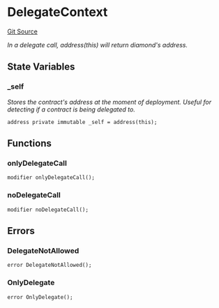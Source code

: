 # DelegateContext
[Git Source](https://github.com/capsign/protocol/blob/dfa6820124c5610a6bfa06329447dbae7c24bc0a/src/Diamonds/utils/DelegateContext.sol)

*In a delegate call, address(this) will return diamond's address.*


## State Variables
### _self
*Stores the contract's address at the moment of deployment.
Useful for detecting if a contract is being delegated to.*


```solidity
address private immutable _self = address(this);
```


## Functions
### onlyDelegateCall


```solidity
modifier onlyDelegateCall();
```

### noDelegateCall


```solidity
modifier noDelegateCall();
```

## Errors
### DelegateNotAllowed

```solidity
error DelegateNotAllowed();
```

### OnlyDelegate

```solidity
error OnlyDelegate();
```

